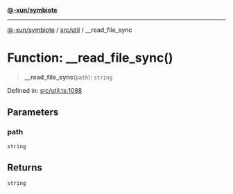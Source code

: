 [**@-xun/symbiote**](../../../README.md)

***

[@-xun/symbiote](../../../README.md) / [src/util](../README.md) / \_\_read\_file\_sync

# Function: \_\_read\_file\_sync()

> **\_\_read\_file\_sync**(`path`): `string`

Defined in: [src/util.ts:1088](https://github.com/Xunnamius/symbiote/blob/d3ba681e901541a46f90d6c5430608fbfc28926c/src/util.ts#L1088)

## Parameters

### path

`string`

## Returns

`string`
